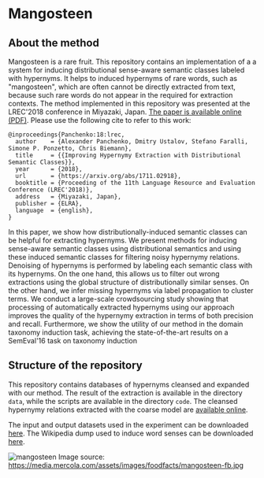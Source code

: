 Mangosteen
==========

About the method
----------------

Mangosteen is a rare fruit. This repository contains an implementation of a a system for inducing distributional sense-aware semantic classes labeled with hypernyms. It helps to induced hypernyms of rare words, such as "mangosteen", which are often cannot be directly extracted from text, because such rare words do not appear in the required for extraction contexts. The method implemented in this repository was presented at the LREC'2018 conference in Miyazaki, Japan. [The paper is available online (PDF)](https://arxiv.org/abs/1711.02918). Please use the following cite to refer to this work:

```
@inproceedings{Panchenko:18:lrec,
  author    = {Alexander Panchenko, Dmitry Ustalov, Stefano Faralli, Simone P. Ponzetto, Chris Biemann},
  title     = {{Improving Hypernymy Extraction with Distributional Semantic Classes}},
  year      = {2018},
  url       = {https://arxiv.org/abs/1711.02918},
  booktitle = {Proceeding of the 11th Language Resource and Evaluation Conference (LREC'2018)},
  address   = {Miyazaki, Japan},
  publisher = {ELRA},
  language  = {english},
}
```

In this paper, we show how distributionally-induced semantic classes can be helpful for extracting hypernyms. We present methods for inducing sense-aware semantic classes using distributional semantics and using these induced semantic classes for filtering noisy hypernymy relations. Denoising of hypernyms is performed by labeling each semantic class with its hypernyms. On the one hand, this allows us to filter out wrong extractions using the global structure of distributionally similar senses. On the other hand, we infer missing hypernyms via label propagation to cluster terms. We conduct a large-scale crowdsourcing study showing that processing of automatically extracted hypernyms using our approach improves the quality of the hypernymy extraction in terms of both precision and recall. Furthermore, we show the utility of our method in the domain taxonomy induction task, achieving the state-of-the-art results on a SemEval'16 task on taxonomy induction


Structure of the repository
---------------------------

This repository contains databases of hypernyms cleansed and expanded with our method. The result of the extraction is available in the directory ```data```, while the scripts are available in the directory ```code```. The cleansed hypernymy relations extracted with the coarse model are [available online](https://docs.google.com/spreadsheets/d/1g8aCVm6SozuHyBmld-X69bDdek1gzBvQfu7wJJv1b8U/edit?usp=sharing). 

The input and output datasets used in the experiment can be downloaded [here](https://zenodo.org/record/1174041#.Wob1m2aZMWo). The Wikipedia dump used to induce word senses can be downloaded [here](https://zenodo.org/record/229904#.Wob4OmaZMWo).

![mangosteen](https://media.mercola.com/assets/images/foodfacts/mangosteen-fb.jpg)
Image source: https://media.mercola.com/assets/images/foodfacts/mangosteen-fb.jpg
